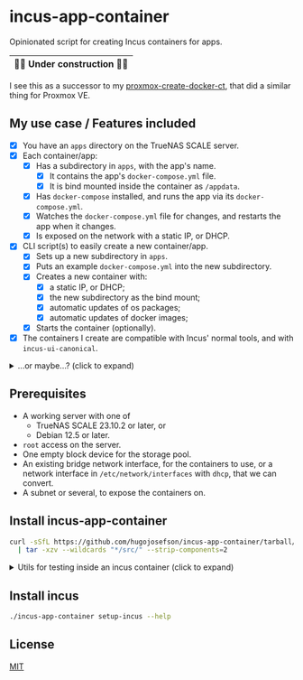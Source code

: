 # incus-app-container

Opinionated script for creating Incus containers for apps.

| 🚧️👷 Under construction 👷🚧️ |
| ---------------------------- |

I see this as a successor to my
[proxmox-create-docker-ct](https://github.com/hugojosefson/proxmox-create-docker-ct),
that did a similar thing for Proxmox VE.

## My use case / Features included

- [x] You have an `apps` directory on the TrueNAS SCALE server.
- [x] Each container/app:
  - [x] Has a subdirectory in `apps`, with the app's name.
    - [x] It contains the app's `docker-compose.yml` file.
    - [x] It is bind mounted inside the container as `/appdata`.
  - [x] Has `docker-compose` installed, and runs the app via its
        `docker-compose.yml`.
  - [x] Watches the `docker-compose.yml` file for changes, and restarts the app
        when it changes.
  - [x] Is exposed on the network with a static IP, or DHCP.
- [x] CLI script(s) to easily create a new container/app.
  - [x] Sets up a new subdirectory in `apps`.
  - [x] Puts an example `docker-compose.yml` into the new subdirectory.
  - [x] Creates a new container with:
    - [x] a static IP, or DHCP;
    - [x] the new subdirectory as the bind mount;
    - [x] automatic updates of os packages;
    - [x] automatic updates of docker images;
  - [x] Starts the container (optionally).
- [x] The containers I create are compatible with Incus' normal tools, and with
      `incus-ui-canonical`.

<details>
<summary>...or maybe...? (click to expand)</summary>

- [ ] Put each app's configuration (ip(s), extra bind-mounts, image, etc) in a
      `<appName>/incus-app-container.yml` file in the app's subdirectory.
- [ ] The app container has a subdirectory `<appName>/appdata/` mounted as
      `/appdata` inside the container, so it can't reach its own configuration.
- [ ] No scripts to run, just an always running container that watches the
      `apps/` directory for changes, and:
  - [ ] creates+starts new incus app containers for each new subdirectory it
        finds with an `incus-app-container.yml` file,
  - [ ] updates existing incus app containers when their
        `incus-app-container.yml` changes,
  - [ ] deletes incus app containers for subdirectories that are deleted,
  - [ ] stops (doesn't start) containers if they have file `<appName>/disabled`.
- [ ] The service keeps track of its own containers by setting a label on them,
      and only manages containers with that label.
- [x] Each `docker-compose.yml` is by default prepared with a service that keeps
      its docker images up to date. It's a third-party tool, called
      [Watchtower](https://containrrr.dev/watchtower/).
- [x] Inside each incus app container, there's a service that watches the
      `docker-compose.yml` file for changes, and reloads the app when it
      changes.

</details>

## Prerequisites

- A working server with one of
  - TrueNAS SCALE 23.10.2 or later, or
  - Debian 12.5 or later.
- `root` access on the server.
- One empty block device for the storage pool.
- An existing bridge network interface, for the containers to use, or a network
  interface in `/etc/network/interfaces` with `dhcp`, that we can convert.
- A subnet or several, to expose the containers on.

## Install incus-app-container

```sh
curl -sSfL https://github.com/hugojosefson/incus-app-container/tarball/main \
  | tar -xzv --wildcards "*/src/" --strip-components=2
```

<details>
<summary>Utils for testing inside an incus container (click to expand)</summary>

```sh
# watch running docker containers
watch -n0.2 docker ps
```

```sh
# watch the processes inside the container
watch -n0.2 'ps -ef | grep -v "ps -ef"'
```

```sh
# run the watchdog manually
service docker-compose-watchdog stop
killall inotifyd
docker-compose-watchdog
```

```sh
# ask the watchdog to stop
killall -HUP docker-compose-watchdog
```

</details>

## Install incus

```sh
./incus-app-container setup-incus --help
```

## License

[MIT](LICENSE)
